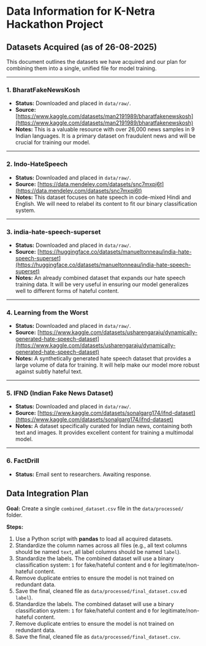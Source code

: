 # Data Information for K-Netra Hackathon Project

## Datasets Acquired (as of 26-08-2025)

This document outlines the datasets we have acquired and our plan for combining them into a single, unified file for model training.

---

### **1. BharatFakeNewsKosh**

* **Status:** Downloaded and placed in `data/raw/`.
* **Source:** [https://www.kaggle.com/datasets/man2191989/bharatfakenewskosh](https://www.kaggle.com/datasets/man2191989/bharatfakenewskosh)
* **Notes:** This is a valuable resource with over 26,000 news samples in 9 Indian languages. It is a primary dataset on fraudulent news and will be crucial for training our model.

---

### **2. Indo-HateSpeech**

* **Status:** Downloaded and placed in `data/raw/`.
* **Source:** [https://data.mendeley.com/datasets/snc7mxpj6t](https://data.mendeley.com/datasets/snc7mxpj6t)
* **Notes:** This dataset focuses on hate speech in code-mixed Hindi and English. We will need to relabel its content to fit our binary classification system.

---

### **3. india-hate-speech-superset**

* **Status:** Downloaded and placed in `data/raw/`.
* **Source:** [https://huggingface.co/datasets/manueltonneau/india-hate-speech-superset](https://huggingface.co/datasets/manueltonneau/india-hate-speech-superset)
* **Notes:** An already combined dataset that expands our hate speech training data. It will be very useful in ensuring our model generalizes well to different forms of hateful content.

---

### **4. Learning from the Worst**

* **Status:** Downloaded and placed in `data/raw/`.
* **Source:** [https://www.kaggle.com/datasets/usharengaraju/dynamically-generated-hate-speech-dataset](https://www.kaggle.com/datasets/usharengaraju/dynamically-generated-hate-speech-dataset)
* **Notes:** A synthetically generated hate speech dataset that provides a large volume of data for training. It will help make our model more robust against subtly hateful text.

---

### **5. IFND (Indian Fake News Dataset)**

* **Status:** Downloaded and placed in `data/raw/`.
* **Source:** [https://www.kaggle.com/datasets/sonalgarg174/ifnd-dataset](https://www.kaggle.com/datasets/sonalgarg174/ifnd-dataset)
* **Notes:** A dataset specifically curated for Indian news, containing both text and images. It provides excellent content for training a multimodal model.

---

### **6. FactDrill**

* **Status:** Email sent to researchers. Awaiting response.

## Data Integration Plan

**Goal:** Create a single `combined_dataset.csv` file in the `data/processed/` folder.

**Steps:**
1.  Use a Python script with **pandas** to load all acquired datasets.
2.  Standardize the column names across all files (e.g., all text columns should be named `text`, all label columns should be named `label`).
3.  Standardize the labels. The combined dataset will use a binary classification system: `1` for fake/hateful content and `0` for legitimate/non-hateful content.
4.  Remove duplicate entries to ensure the model is not trained on redundant data.
5.  Save the final, cleaned file as `data/processed/final_dataset.csv`.ed `label`).
3.  Standardize the labels. The combined dataset will use a binary classification system: `1` for fake/hateful content and `0` for legitimate/non-hateful content.
4.  Remove duplicate entries to ensure the model is not trained on redundant data.
5.  Save the final, cleaned file as `data/processed/final_dataset.csv`.

